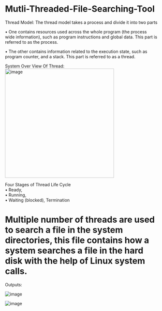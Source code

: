 # Mutli-Threaded-File-Searching-Tool
Thread Model:
The thread model takes a process and divide it into two parts 

• One contains resources used across the whole program (the process wide information), such as program instructions and global data. This part is referred to as the process. 

• The other contains information related to the execution state, such as program counter, and a stack. This part is referred to as a thread.

System Over View Of Thread:
<img width="360" alt="image" src="https://github.com/SaiPranav-Datrika/Mutli-Threaded-File-Searching-Tool/assets/102690390/1819cc9c-50a9-4db3-aec9-415fd8225bc8">

 
Four Stages of Thread  Life Cycle   
• Ready,   
• Running,  
• Waiting (blocked), Termination

# Multiple number of threads are used to search a file in the system directories, this file contains how a system searches a file in the hard disk with the help of Linux system calls.

Outputs:

![image](https://github.com/SaiPranav-Datrika/Mutli-Threaded-File-Searching-Tool/assets/102690390/c05f2fa5-9cdc-4906-a95c-518dc027fa93)

![image](https://github.com/SaiPranav-Datrika/Mutli-Threaded-File-Searching-Tool/assets/102690390/b7274260-5b6c-4871-acd8-9b8caff0573a)
